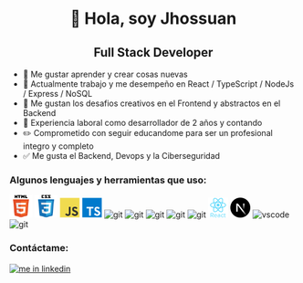 <h1 align="center">👋 Hola, soy Jhossuan</h1>
<h2 align="center">Full Stack Developer</h2>


- 🍃 Me gustar aprender y crear cosas nuevas
- 📖 Actualmente trabajo y me desempeño en React / TypeScript / NodeJs / Express / NoSQL
- 🎨 Me gustan los desafios creativos en el Frontend y abstractos en el Backend
- 🐙 Experiencia laboral como desarrollador de 2 años y contando
- ✏️ Comprometido con seguir educandome para ser un profesional integro y completo
- ✅ Me gusta el Backend, Devops y la Ciberseguridad



<h3>Algunos lenguajes y herramientas que uso:</h3>
<p>
<img src="https://raw.githubusercontent.com/devicons/devicon/master/icons/html5/html5-original-wordmark.svg" alt="html5" width="40" height="40"/>
<img src="https://raw.githubusercontent.com/devicons/devicon/master/icons/css3/css3-original-wordmark.svg" alt="css3" width="40" height="40"/>
<img src="https://raw.githubusercontent.com/devicons/devicon/master/icons/javascript/javascript-original.svg" alt="javascript" width="35" height="35"/>
<img src="https://raw.githubusercontent.com/devicons/devicon/master/icons/typescript/typescript-original.svg" alt="javascript" width="35" height="35"/>
<img src="https://cdn.jsdelivr.net/gh/devicons/devicon/icons/nodejs/nodejs-original.svg" alt="git" width="35" height="35"/>
<img src="https://cdn.jsdelivr.net/gh/devicons/devicon/icons/express/express-original.svg" alt="git" width="35" height="35"/>
<img src="https://cdn.jsdelivr.net/gh/devicons/devicon/icons/mongodb/mongodb-original.svg" alt="git" width="35" height="35"/>
<img src="https://cdn.jsdelivr.net/gh/devicons/devicon/icons/mysql/mysql-original.svg" alt="git" width="35" height="35"/>
<img src="https://cdn.jsdelivr.net/gh/devicons/devicon/icons/docker/docker-original.svg" alt="git" width="35" height="35"/>
<img src="https://raw.githubusercontent.com/devicons/devicon/master/icons/react/react-original-wordmark.svg" alt="react" width="35" height="35" />
<img src="https://raw.githubusercontent.com/devicons/devicon/master/icons/nextjs/nextjs-original.svg" alt="react" width="35" height="35" />
<img src="https://cdn.jsdelivr.net/gh/devicons/devicon/icons/vscode/vscode-original.svg" alt="vscode" width="35" height="35"/>
<img src="https://cdn.jsdelivr.net/gh/devicons/devicon/icons/git/git-original.svg" alt="git" width="35" height="35"/>
</p>

<h3>Contáctame:</h3>
<p><a href="https://www.linkedin.com/in/jhossua-campos-d%C3%ADaz-94561a219/" target="_blank"><img align="center" src="https://cdn.jsdelivr.net/gh/devicons/devicon/icons/linkedin/linkedin-original.svg" alt="me in linkedin" height="auto" width="30"/></a></p>

<!--
**Jhossuan/Jhossuan** is a ✨ _special_ ✨ repository because its `README.md` (this file) appears on your GitHub profile.

Here are some ideas to get you started:

- 🔭 I’m currently working on ...
- 🌱 I’m currently learning ...
- 👯 I’m looking to collaborate on ...
- 🤔 I’m looking for help with ...
- 💬 Ask me about ...
- 📫 How to reach me: ...
- 😄 Pronouns: ...
- ⚡ Fun fact: ...
-->
